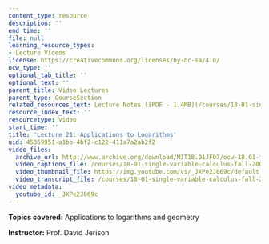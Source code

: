 ```yaml
---
content_type: resource
description: ''
end_time: ''
file: null
learning_resource_types:
- Lecture Videos
license: https://creativecommons.org/licenses/by-nc-sa/4.0/
ocw_type: ''
optional_tab_title: ''
optional_text: ''
parent_title: Video Lectures
parent_type: CourseSection
related_resources_text: Lecture Notes ([PDF - 1.4MB](/courses/18-01-single-variable-calculus-fall-2006/resources/lec21))
resource_index_text: ''
resourcetype: Video
start_time: ''
title: 'Lecture 21: Applications to Logarithms'
uid: 45369951-a1bb-4bf2-c122-411a7a2ab2f2
video_files:
  archive_url: http://www.archive.org/download/MIT18.01JF07/ocw-18.01-f07-lec21_300k.mp4
  video_captions_file: /courses/18-01-single-variable-calculus-fall-2006/ee7c10dde761559b8ac557217bc2284d_JXPe2J069c.vtt
  video_thumbnail_file: https://img.youtube.com/vi/_JXPe2J069c/default.jpg
  video_transcript_file: /courses/18-01-single-variable-calculus-fall-2006/25be045439d9ed90bb52ec7b8a9937d4_JXPe2J069c.pdf
video_metadata:
  youtube_id: _JXPe2J069c
---
```


**Topics covered:** Applications to logarithms and geometry

**Instructor:** Prof. David Jerison

